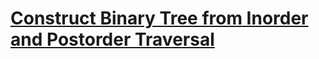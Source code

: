 # [Construct Binary Tree from Inorder and Postorder Traversal](https://leetcode.com/problems/construct-binary-tree-from-inorder-and-postorder-traversal)
